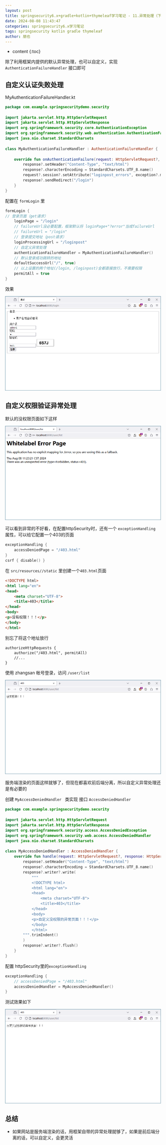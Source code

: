 ```yaml
---
layout: post
title: springsecurity6.x+gradle+kotlin+thymeleaf学习笔记 - 11.异常处理（下）
date: 2024-08-08 11:43:47
categories: springsecurity6.x学习笔记
tags: springsecurity kotlin gradle thymeleaf
author: 朋也
---
```


* content
{:toc}







除了利用框架内提供的默认异常处理，也可以自定义，实现 `AuthenticationFailureHandler` 接口即可

## 自定义认证失败处理

MyAuthenticationFailureHandler.kt
```kotlin
package com.example.springsecuritydemo.security

import jakarta.servlet.http.HttpServletRequest
import jakarta.servlet.http.HttpServletResponse
import org.springframework.security.core.AuthenticationException
import org.springframework.security.web.authentication.AuthenticationFailureHandler
import java.nio.charset.StandardCharsets

class MyAuthenticationFailureHandler : AuthenticationFailureHandler {

    override fun onAuthenticationFailure(request: HttpServletRequest?, response: HttpServletResponse?, exception: AuthenticationException?) {
        response?.setHeader("Content-Type", "text/html")
        response?.characterEncoding = StandardCharsets.UTF_8.name()
        request?.session?.setAttribute("loginpost_errors", exception?.message)
        response?.sendRedirect("/login")
    }
}
```

配置在 `formLogin` 里

```kotlin
formLogin {
// 登录页面（get请求）
    loginPage = "/login"
    // failureUrl没必要配置，框架默认将 loginPage+"?error"当成failureUrl
    // failureUrl = "/login"
    // 登录提交地址（post请求）
    loginProcessingUrl = "/loginpost"
    // 自定义异常处理
    authenticationFailureHandler = MyAuthenticationFailureHandler()
    // 默认登录成功跳转的地址
    defaultSuccessUrl("/", true)
    // 以上设置的两个地址(/login, /loginpost)全都直接放行，不需要权限
    permitAll = true
}
```

效果

![](/assets/images/1745311142062.png)

## 自定义权限验证异常处理
默认的没权限页面如下这样

![](/assets/images/1745311151002.png)

可以看到非常的不好看，在配置httpSecurity时，还有一个 `exceptionHandling` 属性，可以给它配置一个403的页面

```kotlin
exceptionHandling {
    accessDeniedPage = "/403.html"
}
csrf { disable() }
```

在 `src/resources//static` 里创建一个`403.html`页面

```html
<!DOCTYPE html>
<html lang="en">
<head>
    <meta charset="UTF-8">
    <title>403</title>
</head>
<body>
<p>没有权限！！！</p>
</body>
</html>
```

别忘了将这个地址放行

```kotlin=
authorizeHttpRequests {
    authorize("/403.html", permitAll)
    //...
}
```

使用 zhangsan 帐号登录，访问 `/user/list`

![](/assets/images/1745311162284.png)

服务端渲染的页面这样就够了，但现在都喜欢前后端分离，所以自定义异常处理还是有必要的

创建 `MyAccessDeniedHandler ` 类实现 接口 `AccessDeniedHandler `

```kotlin
package com.example.springsecuritydemo.security

import jakarta.servlet.http.HttpServletRequest
import jakarta.servlet.http.HttpServletResponse
import org.springframework.security.access.AccessDeniedException
import org.springframework.security.web.access.AccessDeniedHandler
import java.nio.charset.StandardCharsets

class MyAccessDeniedHandler : AccessDeniedHandler {
    override fun handle(request: HttpServletRequest?, response: HttpServletResponse?, accessDeniedException: AccessDeniedException?) {
        response?.setHeader("Content-Type", "text/html")
        response?.characterEncoding = StandardCharsets.UTF_8.name()
        response?.writer?.write(
            """
            <!DOCTYPE html>
            <html lang="en">
            <head>
                <meta charset="UTF-8">
                <title>403</title>
            </head>
            <body>
            <p>自定义没权限的异常页面！！！</p>
            </body>
            </html>
        """.trimIndent()
        )
        response?.writer?.flush()
    }
}
```

配置 httpSecurity里的`exceptionHandling`

```kotlin
exceptionHandling {
    // accessDeniedPage = "/403.html"
    accessDeniedHandler = MyAccessDeniedHandler()
}
```

测试效果如下

![](/assets/images/1745311173753.png)

## 总结

- 如果网站是服务端渲染的话，用框架自带的异常处理就够了，如果是前后端分离的话，可以自定义，会更灵活

